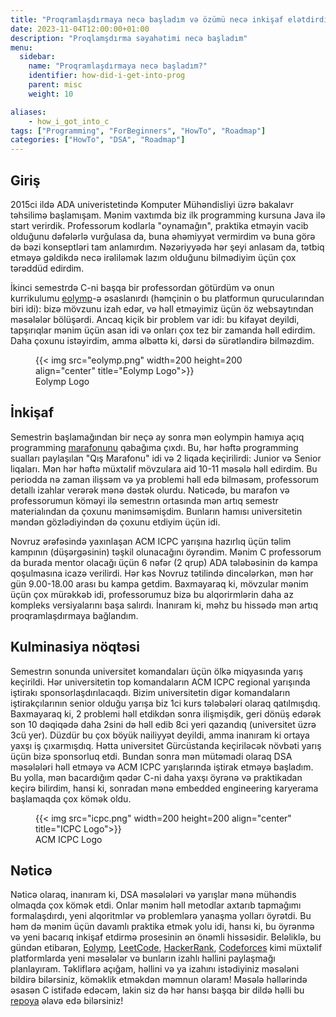 ```yaml
---
title: "Proqramlaşdırmaya necə başladım və özümü necə inkişaf elətdirdim?"
date: 2023-11-04T12:00:00+01:00
description: "Proqlamşdırma səyahətimi necə başladım"
menu:
  sidebar:
    name: "Proqramlaşdırmaya necə başladım?"
    identifier: how-did-i-get-into-prog
    parent: misc
    weight: 10

aliases:
    - how_i_got_into_c
tags: ["Programming", "ForBeginners", "HowTo", "Roadmap"]
categories: ["HowTo", "DSA", "Roadmap"]
---
```


## Giriş

2015ci ildə ADA univeristetində Komputer Mühəndisliyi üzrə bakalavr təhsilimə başlamışam. Mənim vaxtımda biz ilk programming kursuna Java ilə start verirdik. Professorum kodlarla "oynamağın", praktika etməyin vacib olduğunu dəfələrlə vurğulasa da, buna əhəmiyyət vermirdim və buna görə də bəzi konseptləri tam anlamırdım. Nəzəriyyədə hər şeyi anlasam da, tətbiq etməyə gəldikdə necə irəliləmək lazım olduğunu bilmədiyim üçün çox tərəddüd edirdim.

İkinci semestrdə C-ni başqa bir professordan götürdüm və onun kurrikulumu [eolymp](https://www.eolymp.com/en/)-ə əsaslanırdı (həmçinin o bu platformun qurucularından biri idi): bizə mövzunu izah edər, və həll etməyimiz üçün öz websaytından məsələlər bölüşərdi. Ancaq kiçik bir problem var idi: bu kifayət deyildi, tapşırıqlar mənim üçün asan idi və onları çox tez bir zamanda həll edirdim. Daha çoxunu istəyirdim, amma əlbəttə ki, dərsi də sürətləndirə bilməzdim.

<figure style="border: none;">
    {{< img src="eolymp.png" width=200 height=200 align="center" title="Eolymp Logo">}}
    <figcaption>Eolymp Logo</figcaption>
</figure>

## İnkişaf

Semestrin başlamağından bir neçə ay sonra mən eolympin hamıya açıq programming [marafonunu](https://www.eolymp.com/en/contests/6472) qabağıma çıxdı. Bu, hər həftə programming sualları paylaşılan "Qış Marafonu" idi və 2 liqada keçirilirdi: Junior və Senior liqaları. Mən hər həftə müxtəlif mövzulara aid 10-11 məsələ həll edirdim. Bu periodda nə zaman ilişsəm və ya problemi həll edə bilməsəm, professorum detallı izahlar verərək mənə dəstək olurdu. Nəticədə, bu marafon və professorumun köməyi ilə semestrın ortasında mən artıq semestr materialından da çoxunu mənimsəmişdim. Bunların hamısı universitetin məndən gözlədiyindən də çoxunu etdiyim üçün idi.

Novruz ərəfəsində yaxınlaşan ACM ICPC yarışına hazırlıq üçün təlim kampının (düşərgəsinin) təşkil olunacağını öyrəndim. Mənim C professorum da burada mentor olacağı üçün 6 nəfər (2 qrup) ADA tələbəsinin də kampa qoşulmasına icazə verilirdi. Hər kəs Novruz tətilində dincələrkən, mən hər gün 9.00-18.00 arası bu kampa getdim. Baxmayaraq ki, mövzular mənim üçün çox mürəkkəb idi, professorumuz bizə bu alqorirmlərin daha az kompleks versiyalarını başa salırdı. İnanıram ki, məhz bu hissədə mən artıq proqramlaşdırmaya bağlandım.

## Kulminasiya nöqtəsi

Semestrın sonunda universitet komandaları üçün ölkə miqyasında yarış keçirildi. Hər universitetin top komandaların ACM ICPC regional yarışında iştirakı sponsorlaşdırılacaqdı. Bizim universitetin digər komandaların iştirakçılarının senior olduğu yarışa biz 1ci kurs tələbələri olaraq qatılmışdıq. Baxmayaraq ki, 2 problemi həll etdikdən sonra ilişmişdik, geri dönüş edərək son 10 dəqiqədə daha 2sini də həll edib 8ci yeri qazandıq (universitet üzrə 3cü yer). Düzdür bu çox böyük nailiyyət deyildi, amma inanıram ki ortaya yaxşı iş çıxarmışdıq. Hətta universitet Gürcüstanda keçiriləcək növbəti yarış üçün bizə sponsorluq etdi. Bundan sonra mən mütəmadi olaraq DSA məsələləri həll etməyə və ACM ICPC yarışlarında iştirak etməyə başladım. Bu yolla, mən bacardığım qədər C-ni daha yaxşı öyrənə və praktikadan keçirə bilirdim, hansi ki, sonradan mənə embedded engineering karyerama başlamaqda çox kömək oldu.

<figure style="border: none;">
    {{< img src="icpc.png" width=200 height=200 align="center" title="ICPC Logo">}}
    <figcaption>ACM ICPC Logo</figcaption>
</figure>

## Nəticə

Nəticə olaraq, inanıram ki, DSA məsələləri və yarışlar mənə mühəndis olmaqda çox kömək etdi. Onlar mənim həll metodlar axtarıb tapmağımı formalaşdırdı, yeni alqoritmlər və problemlərə yanaşma yolları öyrətdi. Bu həm də mənim üçün davamlı praktika etmək yolu idi, hansı ki, bu öyrənmə və yeni bacarıq inkişaf etdirmə prosesinin ən önəmli hissəsidir. Beləliklə, bu gündən etibarən, [Eolymp](https://www.eolymp.com/en/), [LeetCode](https://leetcode.com/), [HackerRank](https://www.hackerrank.com/), [Codeforces](https://codeforces.com/) kimi müxtəlif platformlarda yeni məsələlər və bunların izahlı həllini paylaşmağı planlayıram. Təkliflərə açığam, həllini və ya izahını istədiyiniz məsələni bildirə bilərsiniz, köməklik etməkdən məmnun olaram! Məsələ həllərində əsasən C istifadə edəcəm, lakin siz də hər hansı başqa bir dildə həlli bu [repoya](https://github.com/Miradils-Blog/dsa-problems-and-solutions/) əlavə edə bilərsiniz!
